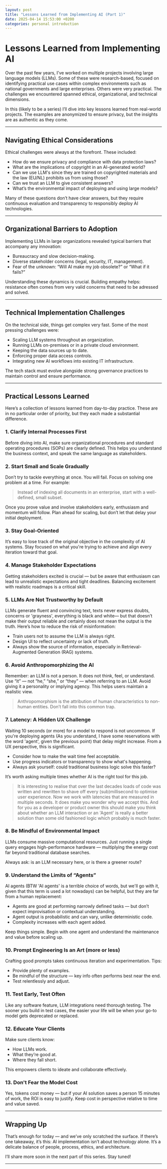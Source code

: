 ```yaml
---
layout: post
title: "Lessons Learned from Implementing AI (Part 1)"
date: 2025-04-14 15:53:00 +0200
categories: personal introduction
---
```


# Lessons Learned from Implementing AI

Over the past few years, I’ve worked on multiple projects involving large language models (LLMs). Some of these were research-based, focused on identifying practical use cases within complex environments such as national governments and large enterprises. Others were very practical. The challenges we encountered spanned ethical, organizational, and technical dimensions.

In this (likely to be a series) I’ll dive into key lessons learned from real-world projects. The examples are anonymized to ensure privacy, but the insights are as authentic as they come. 

---

## Navigating Ethical Considerations

Ethical challenges were always at the forefront. These included:

- How do we ensure privacy and compliance with data protection laws?
- What are the implications of copyright in an AI-generated world?
- Can we use LLM's since they are trained on copyrighted materials and the law (EU/NL) prohibits us from using those?
- Can we trust an LLM to give consistent answers?
- What’s the environmental impact of deploying and using large models?

Many of these questions don’t have clear answers, but they require continuous evaluation and transparency to responsibly deploy AI technologies.

---

## Organizational Barriers to Adoption

Implementing LLMs in large organizations revealed typical barriers that accompany any innovation:

- Bureaucracy and slow decision-making.
- Diverse stakeholder concerns (legal, security, IT, management).
- Fear of the unknown: “Will AI make my job obsolete?” or “What if it fails?”

Understanding these dynamics is crucial. Building empathy helps: resistance often comes from very valid concerns that need to be adressed and solved.

---

## Technical Implementation Challenges

On the technical side, things get complex very fast. Some of the most pressing challenges were:

- Scaling LLM systems throughout an organization.
- Running LLMs on-premises or in a private cloud environment.
- Keeping the data sources up to date.
- Enforcing proper data access controls.
- Integrating new AI workflows into existing IT infrastructure.

The tech stack must evolve alongside strong governance practices to maintain control and ensure performance.

---

## Practical Lessons Learned

Here’s a collection of lessons learned from day-to-day practice. These are in no particular order of priority, but they each made a substantial difference.

### 1. Clarify Internal Processes First

Before diving into AI, make sure organizational procedures and standard operating procedures (SOPs) are clearly defined. This helps you understand the business context, and speak the same language as stakeholders.



### 2. Start Small and Scale Gradually

Don’t try to tackle everything at once. You will fail. Focus on solving one problem at a time. For example: 

> Instead of indexing all documents in an enterprise, start with a well-defined, small subset.

Once you prove value and involve stakeholders early, enthusiasm and momentum will follow. Plan ahead for scaling, but don’t let that delay your initial deployment.



### 3. Stay Goal-Oriented

It’s easy to lose track of the original objective in the complexity of AI systems. Stay focused on what you're trying to achieve and align every iteration toward that goal.



### 4. Manage Stakeholder Expectations

Getting stakeholders excited is crucial — but be aware that enthusiasm can lead to unrealistic expectations and tight deadlines. Balancing excitement with realistic roadmaps is a critical skill.



### 5. LLMs Are Not Trustworthy by Default

LLMs generate fluent and convincing text, texts never express doubts, concerns or 'grayness', everything is black and white— but that doesn’t make their output reliable and certainly does not mean the output is the truth. Here’s how to reduce the risk of misinformation:

- Train users not to assume the LLM is always right.
- Design UI to reflect uncertainty or lack of truth.
- Always show the source of information, especially in Retrieval-Augmented Generation (RAG) systems.



### 6. Avoid Anthropomorphizing the AI

Remember: an LLM is not a person. It does not think, feel, or understand. Use “it” — not “he,” “she,” or “they” — when referring to an LLM. Avoid giving it a personality or implying agency. This helps users maintain a realistic view.

> Anthropomorphism is the attribution of human characteristics to non-human entities. Don’t fall into this common trap.



### 7. Latency: A Hidden UX Challenge

Waiting 10 seconds (or more) for a model to respond is not uncommon. If you're deploying agents (As you understand, I have some reservations with the word 'agent', given the previous point) that delay might increase. From a UX perspective, this is significant.

- Consider how to make the wait time feel acceptable.
- Use progress indicators or transparency to show what's happening.
- Always ask yourself: could traditional business logic solve this faster?

It’s worth asking multiple times whether AI is the right tool for this job.

> It is interesting to realise that over the last decades loads of code was written and rewritten to shave off every (sub)millisecond to optimise user experience. Now we work with latencies that are measured in multiple seconds. It does make you wonder why we accept this. And for you as a developer or product owner this should make you think about whether an LLM interaction or an 'Agent' is really a better solution than some old fashioned logic which probably is much faster.



### 8. Be Mindful of Environmental Impact

LLMs consume massive computational resources. Just running a single query engages high-performance hardware — multiplying the energy cost far beyond traditional database searches.

Always ask: is an LLM necessary here, or is there a greener route?



### 9. Understand the Limits of “Agents”

AI agents (BTW 'AI agents' is a terrible choice of words, but we'll go with it, given that this term is used a lot nowadays) can be helpful, but they are far from a human replacement:

- Agents are good at performing narrowly defined tasks — but don’t expect improvisation or contextual understanding.
- Agent output is probabilistic and can vary, unlike deterministic code.
- Complexity increases with each agent added.

Keep things simple. Begin with one agent and understand the maintenance and value before scaling up.



### 10. Prompt Engineering Is an Art (more or less)

Crafting good prompts takes continuous iteration and experimentation. Tips:

- Provide plenty of examples.
- Be mindful of the structure — key info often performs best near the end.
- Test relentlessly and adjust.



### 11. Test Early, Test Often

Like any software feature, LLM integrations need thorough testing. The sooner you build in test cases, the easier your life will be when your go-to model gets deprecated or replaced.



### 12. Educate Your Clients

Make sure clients know:

- How LLMs work.
- What they’re good at.
- Where they fall short.

This empowers clients to ideate and collaborate effectively.



### 13. Don't Fear the Model Cost

Yes, tokens cost money — but if your AI solution saves a person 15 minutes of work, the ROI is easy to justify. Keep cost in perspective relative to time and value saved.

---

## Wrapping Up

That’s enough for today — and we’ve only scratched the surface. If there’s one takeaway, it’s this: AI implementation isn’t about technology alone. It’s a delicate balance of people, process, ethics, and architecture.

I’ll share more soon in the next part of this series. Stay tuned!

---